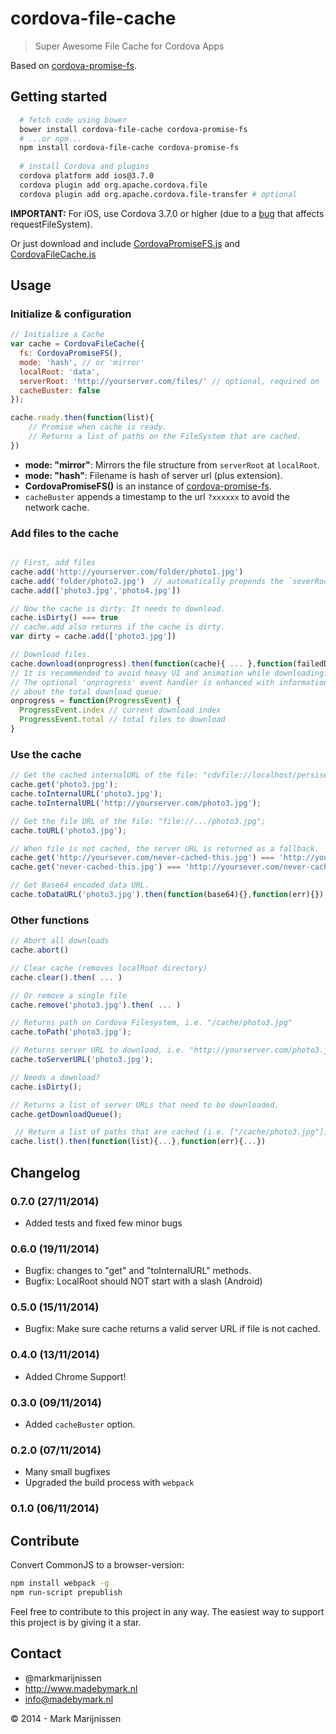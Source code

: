cordova-file-cache
==========
> Super Awesome File Cache for Cordova Apps

Based on [cordova-promise-fs](https://github.com/markmarijnissen/cordova-promise-fs).

## Getting started

```bash
  # fetch code using bower
  bower install cordova-file-cache cordova-promise-fs
  # ...or npm...
  npm install cordova-file-cache cordova-promise-fs
  
  # install Cordova and plugins
  cordova platform add ios@3.7.0
  cordova plugin add org.apache.cordova.file
  cordova plugin add org.apache.cordova.file-transfer # optional
```

**IMPORTANT:** For iOS, use Cordova 3.7.0 or higher (due to a [bug](https://github.com/AppGyver/steroids/issues/534) that affects requestFileSystem).

Or just download and include [CordovaPromiseFS.js](https://raw.githubusercontent.com/markmarijnissen/cordova-promise-fs/master/dist/CordovaPromiseFS.js) and [CordovaFileCache.js](https://raw.githubusercontent.com/markmarijnissen/cordova-file-cache/master/dist/CordovaFileCache.js)

## Usage

### Initialize & configuration
```javascript
// Initialize a Cache
var cache = CordovaFileCache({
  fs: CordovaPromiseFS(),
  mode: 'hash', // or 'mirror'
  localRoot: 'data',
  serverRoot: 'http://yourserver.com/files/' // optional, required on 'mirror' mode
  cacheBuster: false 
});

cache.ready.then(function(list){
    // Promise when cache is ready.
    // Returns a list of paths on the FileSystem that are cached.
}) 
```

* **mode: "mirror"**: Mirrors the file structure from `serverRoot` at `localRoot`.
* **mode: "hash"**: Filename is hash of server url (plus extension).
* **CordovaPromiseFS()** is an instance of [cordova-promise-fs](https://github.com/markmarijnissen/cordova-promise-fs).
* `cacheBuster` appends a timestamp to the url `?xxxxxx` to avoid the network cache.

### Add files to the cache
```javascript

// First, add files
cache.add('http://yourserver.com/folder/photo1.jpg')
cache.add('folder/photo2.jpg')  // automatically prepends the `severRoot`
cache.add(['photo3.jpg','photo4.jpg'])

// Now the cache is dirty: It needs to download.
cache.isDirty() === true
// cache.add also returns if the cache is dirty.
var dirty = cache.add(['photo3.jpg']) 

// Download files. 
cache.download(onprogress).then(function(cache){ ... },function(failedDownloads) { ... }) 
// It is recommended to avoid heavy UI and animation while downloading.
// The optional 'onprogress' event handler is enhanced with information
// about the total download queue:
onprogress = function(ProgressEvent) {
  ProgressEvent.index // current download index
  ProgressEvent.total // total files to download
}
```

### Use the cache
```javascript
// Get the cached internalURL of the file: "cdvfile://localhost/persisent/cache/photo3.jpg" 
cache.get('photo3.jpg');           
cache.toInternalURL('photo3.jpg'); 
cache.toInternalURL('http://yourserver.com/photo3.jpg'); 

// Get the file URL of the file: "file://.../photo3.jpg";
cache.toURL('photo3.jpg');

// When file is not cached, the server URL is returned as a fallback.
cache.get('http://yoursever.com/never-cached-this.jpg') === 'http://yoursever.com/never-cached-this.jpg'
cache.get('never-cached-this.jpg') === 'http://yoursever.com/never-cached-this.jpg'

// Get Base64 encoded data URL.
cache.toDataURL('photo3.jpg').then(function(base64){},function(err){});
```

### Other functions
```javascript
// Abort all downloads
cache.abort()

// Clear cache (removes localRoot directory)
cache.clear().then( ... )

// Or remove a single file
cache.remove('photo3.jpg').then( ... )

// Returns path on Cordova Filesystem, i.e. "/cache/photo3.jpg"
cache.toPath('photo3.jpg');      

// Returns server URL to download, i.e. "http://yourserver.com/photo3.jpg";
cache.toServerURL('photo3.jpg'); 

// Needs a download?
cache.isDirty(); 

// Returns a list of server URLs that need to be downloaded.
cache.getDownloadQueue();        

 // Return a list of paths that are cached (i.e. ["/cache/photo3.jpg"])
cache.list().then(function(list){...},function(err){...}) 

```

## Changelog

### 0.7.0 (27/11/2014)

* Added tests and fixed few minor bugs

### 0.6.0 (19/11/2014)

* Bugfix: changes to "get" and "toInternalURL" methods.
* Bugfix: LocalRoot should NOT start with a slash (Android)

### 0.5.0 (15/11/2014)

* Bugfix: Make sure cache returns a valid server URL if file is not cached.

### 0.4.0 (13/11/2014)

* Added Chrome Support!

### 0.3.0 (09/11/2014)

* Added `cacheBuster` option.

### 0.2.0 (07/11/2014)

* Many small bugfixes
* Upgraded the build process with `webpack`

### 0.1.0 (06/11/2014)

## Contribute

Convert CommonJS to a browser-version:
```bash
npm install webpack -g
npm run-script prepublish
```

Feel free to contribute to this project in any way. The easiest way to support this project is by giving it a star.

## Contact
-   @markmarijnissen
-   http://www.madebymark.nl
-   info@madebymark.nl

© 2014 - Mark Marijnissen